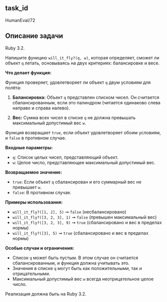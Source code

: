 ## task_id
HumanEval/72

## Описание задачи
Ruby 3.2.

Напишите функцию `will_it_fly?(q, w)`, которая определяет, сможет ли объект `q` летать, основываясь на двух критериях: балансировке и весе.

**Что делает функция:**

Функция проверяет, удовлетворяет ли объект `q` двум условиям для полёта:

1. **Балансировка:** Объект `q` представлен списком чисел. Он считается сбалансированным, если это палиндром (читается одинаково слева направо и справа налево).

2. **Вес:** Сумма всех чисел в списке `q` не должна превышать максимальный допустимый вес `w`.

Функция возвращает `true`, если объект удовлетворяет обоим условиям, и `false` в противном случае.


**Входные параметры:**

* `q`: Список целых чисел, представляющий объект.
* `w`: Целое число, представляющее максимальный допустимый вес.


**Возвращаемое значение:**

* `true`: Если объект `q` сбалансирован и его суммарный вес не превышает `w`.
* `false`: В противном случае.


**Примеры использования:**

* `will_it_fly?([1, 2], 5)` ➞ `false`  (несбалансировано)
* `will_it_fly?([3, 2, 3], 1)` ➞ `false`  (превышен максимальный вес)
* `will_it_fly?([3, 2, 3], 9)` ➞ `true`   (сбалансировано и вес в пределах нормы)
* `will_it_fly?([3], 5)` ➞ `true`    (сбалансировано и вес в пределах нормы)


**Особые случаи и ограничения:**

* Список `q` может быть пустым. В этом случае он считается сбалансированным, и функция должна учитывать это.
* Значения в списке `q` могут быть как положительными, так и отрицательными.
* Максимальный допустимый вес `w` всегда неотрицательное целое число.


Реализация должна быть на Ruby 3.2.

